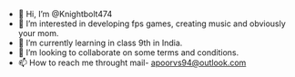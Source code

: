 - 👋 Hi, I’m @Knightbolt474
- 👀 I’m interested in developing fps games, creating music and obviously your mom.
- 🌱 I’m currently learning in class 9th in India.
- 💞️ I’m looking to collaborate on some terms and conditions.
- 📫 How to reach me throught mail- apoorvs94@outlook.com

<!---
Knightbolt474/Knightbolt474 is a ✨ special ✨ repository because its `README.md` (this file) appears on your GitHub profile.
You can click the Preview link to take a look at your changes.
--->
